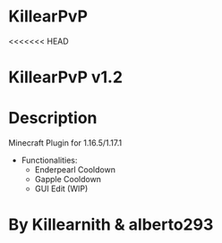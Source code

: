 # KillearPvP
<<<<<<< HEAD
# KillearPvP v1.2
# Description
Minecraft Plugin for 1.16.5/1.17.1
* Functionalities:
  * Enderpearl Cooldown
  * Gapple Cooldown
  * GUI Edit (WIP)
# By Killearnith & alberto293
